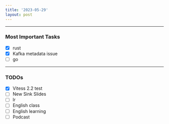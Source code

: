 ```yaml
---
title: '2023-05-29'
layout: post
---
```


---

### Most Important Tasks

- [x] rust
- [x] Kafka metadata issue
- [ ] go

---

### TODOs

- [x] Vitess 2.2 test
- [ ] New Sink Slides
- [ ] lr
- [ ] English class
- [ ] English learning
- [ ] Podcast

